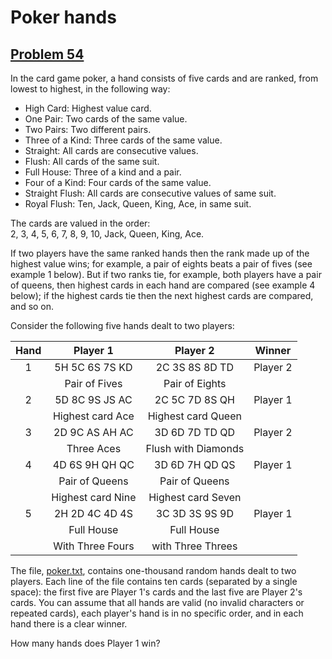# Poker hands
## [Problem 54](https://projecteuler.net/problem=54)

In the card game poker, a hand consists of five cards and are ranked, from lowest to highest, in the following way:

* High Card: Highest value card.
* One Pair: Two cards of the same value.
* Two Pairs: Two different pairs.
* Three of a Kind: Three cards of the same value.
* Straight: All cards are consecutive values.
* Flush: All cards of the same suit.
* Full House: Three of a kind and a pair.
* Four of a Kind: Four cards of the same value.
* Straight Flush: All cards are consecutive values of same suit.
* Royal Flush: Ten, Jack, Queen, King, Ace, in same suit.

The cards are valued in the order:\
2, 3, 4, 5, 6, 7, 8, 9, 10, Jack, Queen, King, Ace.

If two players have the same ranked hands then the rank made up of the highest value wins; for example, a pair of eights beats a pair of fives (see example 1 below). But if two ranks tie, for example, both players have a pair of queens, then highest cards in each hand are compared (see example 4 below); if the highest cards tie then the next highest cards are compared, and so on.

Consider the following five hands dealt to two players:

| Hand  | Player 1          | Player 2            | Winner   |
| :---: | :--------------:  | :-----------------: | :------: |
| 1	    | 5H 5C 6S 7S KD    | 2C 3S 8S 8D TD      | Player 2 |
|       | Pair of Fives     | Pair of Eights      |          |
| 2	 	| 5D 8C 9S JS AC    | 2C 5C 7D 8S QH      | Player 1 |
|       | Highest card Ace  | Highest card Queen  |          |
| 3	 	| 2D 9C AS AH AC    | 3D 6D 7D TD QD      | Player 2 |
|       | Three Aces        | Flush with Diamonds |          |
| 4	 	| 4D 6S 9H QH QC    | 3D 6D 7H QD QS      | Player 1 |
|       | Pair of Queens    | Pair of Queens      |          |
|       | Highest card Nine | Highest card Seven  |          |
| 5	 	| 2H 2D 4C 4D 4S    | 3C 3D 3S 9S 9D      | Player 1 |
|       | Full House        | Full House          |          |
|       | With Three Fours  | with Three Threes   |          |

The file, [poker.txt](https://projecteuler.net/project/resources/p054_poker.txt), contains one-thousand random hands dealt to two players. Each line of the file contains ten cards (separated by a single space): the first five are Player 1's cards and the last five are Player 2's cards. You can assume that all hands are valid (no invalid characters or repeated cards), each player's hand is in no specific order, and in each hand there is a clear winner.

How many hands does Player 1 win?
